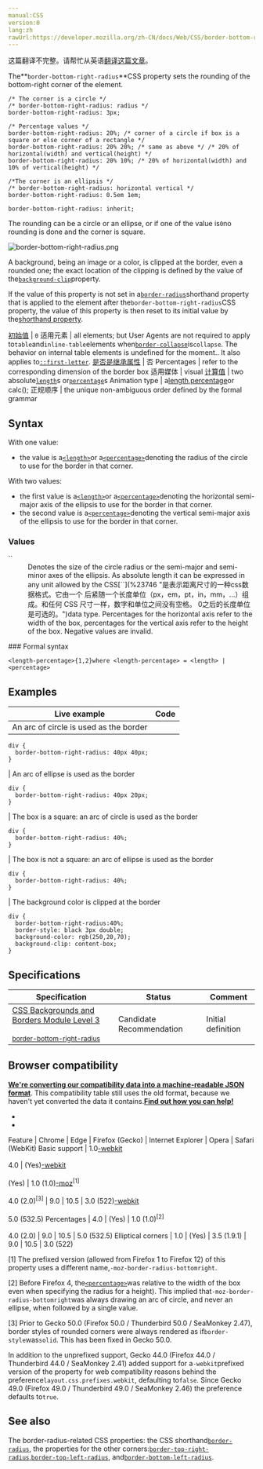 ```yaml
---
manual:CSS
version:0
lang:zh
rawUrl:https://developer.mozilla.org/zh-CN/docs/Web/CSS/border-bottom-right-radius
---
```




这篇翻译不完整。请帮忙从英语[翻译这篇文章](%28918 "")。






The**`border-bottom-right-radius`**CSS property sets the rounding of the bottom-right corner of the element.


```
/* The corner is a circle */
/* border-bottom-right-radius: radius */
border-bottom-right-radius: 3px;

/* Percentage values */
border-bottom-right-radius: 20%; /* corner of a circle if box is a square or else corner of a rectangle */
border-bottom-right-radius: 20% 20%; /* same as above */ /* 20% of horizontal(width) and vertical(height) */
border-bottom-right-radius: 20% 10%; /* 20% of horizontal(width) and 10% of vertical(height) */

/*The corner is an ellipsis */
/* border-bottom-right-radius: horizontal vertical */
border-bottom-right-radius: 0.5em 1em;

border-bottom-right-radius: inherit;
```


The rounding can be a circle or an ellipse, or if one of the value is`0`no rounding is done and the corner is square.

![border-bottom-right-radius.png](%28919 "")


A background, being an image or a color, is clipped at the border, even a rounded one; the exact location of the clipping is defined by the value of the[`background-clip`](%27808 "background-clip  设置元素的背景（背景图片或颜色）是否延伸到边框下面。")property.

If the value of this property is not set in a[`border-radius`](%27853 "CSS属性 border-radius 用来设置边框圆角。当使用一个半径时确定一个圆形；当使用两个半径时确定一个椭圆，这个(椭)圆与边框的交集形成圆角效果。")shorthand property that is applied to the element after the`border-bottom-right-radius`CSS property, the value of this property is then reset to its initial value by the[shorthand property](%28797 "").

[初始值](%28302 "") | `0` 
适用元素 | all elements; but User Agents are not required to apply to`table`and`inline-table`elements when[`border-collapse`](%27833 "border-collapse CSS 属性是用来决定表格的边框是分开的还是合并的。在分隔模式下，相邻的单元格都拥有独立的边框。在合并模式下，相邻单元格共享边框。")is`collapse`. The behavior on internal table elements is undefined for the moment.. It also applies to[`::first-letter`](%27929 "CSS 伪元素 ::first-letter会选中某 block-level element（块级元素）第一行的第一个字母，并且文字所处的行之前没有其他内容（如图片和内联的表格） 。"). 
[是否是继承属性](%28299 "") | 否 
Percentages | refer to the corresponding dimension of the border box 
适用媒体 | visual 
[计算值](%28304 "") | two absolute[`length`](%23746 "是表示距离尺寸的一种css数据格式。它由一个 <number> 后紧随一个长度单位（px，em，pt，in，mm，...）组成。和任何 CSS 尺寸一样，数字和单位之间没有空格。<number> 0之后的长度单位是可选的。")s or[`percentage`](%28123 "CSS 数据类型 <percentage> 表述一个百分比值。许多 CSS 属性 可以取百分比值，经常用以根据父对象来确定大小。Percentages are formed by a <number> immediately followed by the percentage sign %. Just as is the case with all other units in CSS, there isn't a space between the '%' and the number.")s 
Animation type | a[length](%28692 "Values of the <length> CSS data type are interpolated as real, floating-point numbers."),[percentage](%28693 "Values of the <percentage> CSS data type are interpolated as real, floating-point numbers.")or calc(); 
正规顺序 | the unique non-ambiguous order defined by the formal grammar 


## Syntax<a name="Syntax"></a>


With one value:


* the value is a[`<length>`](%23746 "是表示距离尺寸的一种css数据格式。它由一个 <number> 后紧随一个长度单位（px，em，pt，in，mm，...）组成。和任何 CSS 尺寸一样，数字和单位之间没有空格。<number> 0之后的长度单位是可选的。")or a[`<percentage>`](%28123 "CSS 数据类型 <percentage> 表述一个百分比值。许多 CSS 属性 可以取百分比值，经常用以根据父对象来确定大小。Percentages are formed by a <number> immediately followed by the percentage sign %. Just as is the case with all other units in CSS, there isn't a space between the '%' and the number.")denoting the radius of the circle to use for the border in that corner.


With two values:


* the first value is a[`<length>`](%23746 "是表示距离尺寸的一种css数据格式。它由一个 <number> 后紧随一个长度单位（px，em，pt，in，mm，...）组成。和任何 CSS 尺寸一样，数字和单位之间没有空格。<number> 0之后的长度单位是可选的。")or a[`<percentage>`](%28123 "CSS 数据类型 <percentage> 表述一个百分比值。许多 CSS 属性 可以取百分比值，经常用以根据父对象来确定大小。Percentages are formed by a <number> immediately followed by the percentage sign %. Just as is the case with all other units in CSS, there isn't a space between the '%' and the number.")denoting the horizontal semi-major axis of the ellipsis to use for the border in that corner.
* the second value is a[`<percentage>`](%28123 "CSS 数据类型 <percentage> 表述一个百分比值。许多 CSS 属性 可以取百分比值，经常用以根据父对象来确定大小。Percentages are formed by a <number> immediately followed by the percentage sign %. Just as is the case with all other units in CSS, there isn't a space between the '%' and the number.")denoting the vertical semi-major axis of the ellipsis to use for the border in that corner.

### Values<a name="Values"></a>
<dl><dt id=''>`<length-percentage>`</dt><dd>Denotes the size of the circle radius or the semi-major and semi-minor axes of the ellipsis. As absolute length it can be expressed in any unit allowed by the CSS[`<length>`](%23746 "是表示距离尺寸的一种css数据格式。它由一个 <number> 后紧随一个长度单位（px，em，pt，in，mm，...）组成。和任何 CSS 尺寸一样，数字和单位之间没有空格。<number> 0之后的长度单位是可选的。")data type. Percentages for the horizontal axis refer to the width of the box, percentages for the vertical axis refer to the height of the box. Negative values are invalid.</dd></dl>
### Formal syntax<a name="Formal_syntax"></a>

```
<length-percentage>{1,2}where <length-percentage> = <length> | <percentage>
```

## Examples<a name="Examples"></a>

Live example | Code 
 ---  |  ---  | 
 | An arc of circle is used as the border
```
div {
  border-bottom-right-radius: 40px 40px;
}
``` 
 | An arc of ellipse is used as the border
```
div {
  border-bottom-right-radius: 40px 20px;
}
``` 
 | The box is a square: an arc of circle is used as the border
```
div {
  border-bottom-right-radius: 40%;
}
``` 
 | The box is not a square: an arc of ellipse is used as the border
```
div {
  border-bottom-right-radius: 40%;
}
``` 
 | The background color is clipped at the border
```
div {
  border-bottom-right-radius:40%;
  border-style: black 3px double;
  background-color: rgb(250,20,70);
  background-clip: content-box;
}
``` 


## Specifications<a name="Specifications"></a>

Specification | Status | Comment 
 ---  |  ---  |  ---  | 
[CSS Backgrounds and Borders Module Level 3<br></br><small>border-bottom-right-radius</small>](%28920 "") | Candidate Recommendation | Initial definition 


## Browser compatibility<a name="Browser_compatibility"></a>


**[We&#39;re converting our compatibility data into a machine-readable JSON format](%3344 "")**. This compatibility table still uses the old format, because we haven&#39;t yet converted the data it contains.**[Find out how you can help!](%3392 "")**


* 
* 

Feature | Chrome | Edge | Firefox (Gecko) | Internet Explorer | Opera | Safari (WebKit) 
Basic support | 1.0[-webkit](%3568 "The name of this feature is prefixed with '-webkit' as this browser considers it experimental")<br></br>4.0 | (Yes)[-webkit](%3568 "The name of this feature is prefixed with '-webkit' as this browser considers it experimental")<br></br>(Yes) | 1.0 (1.0)[-moz](%3568 "The name of this feature is prefixed with '-moz' as this browser considers it experimental")<sup>[1]</sup><br></br>4.0 (2.0)<sup>[3]</sup> | 9.0 | 10.5 | 3.0 (522)[-webkit](%3568 "The name of this feature is prefixed with '-webkit' as this browser considers it experimental")<br></br>5.0 (532.5) 
Percentages | 4.0 | (Yes) | 1.0 (1.0)<sup>[2]</sup><br></br>4.0 (2.0) | 9.0 | 10.5 | 5.0 (532.5) 
Elliptical corners | 1.0 | (Yes) | 3.5 (1.9.1) | 9.0 | 10.5 | 3.0 (522) 





[1] The prefixed version (allowed from Firefox 1 to Firefox 12) of this property uses a different name,`-moz-border-radius-bottomright`.



[2] Before Firefox 4, the[`<percentage>`](%28123 "CSS 数据类型 <percentage> 表述一个百分比值。许多 CSS 属性 可以取百分比值，经常用以根据父对象来确定大小。Percentages are formed by a <number> immediately followed by the percentage sign %. Just as is the case with all other units in CSS, there isn't a space between the '%' and the number.")was relative to the width of the box even when specifying the radius for a height). This implied that`-moz-border-radius-bottomright`was always drawing an arc of circle, and never an ellipse, when followed by a single value.



[3] Prior to Gecko 50.0 (Firefox 50.0 / Thunderbird 50.0 / SeaMonkey 2.47), border styles of rounded corners were always rendered as if`border-style`was`solid`. This has been fixed in Gecko 50.0.



In addition to the unprefixed support, Gecko 44.0 (Firefox 44.0 / Thunderbird 44.0 / SeaMonkey 2.41) added support for a`-webkit`prefixed version of the property for web compatibility reasons behind the preference`layout.css.prefixes.webkit`, defaulting to`false`. Since Gecko 49.0 (Firefox 49.0 / Thunderbird 49.0 / SeaMonkey 2.46) the preference defaults to`true`.


## See also<a name="See_also"></a>


The border-radius-related CSS properties: the CSS shorthand[`border-radius`](%27853 "CSS属性 border-radius 用来设置边框圆角。当使用一个半径时确定一个圆形；当使用两个半径时确定一个椭圆，这个(椭)圆与边框的交集形成圆角效果。"), the properties for the other corners:[`border-top-right-radius`](%27863 "border-top-right-radius属性设置元素的右上角弧形，这个圆弧可能是一个椭圆，或者其中一个值是0的话，就是没有圆弧，换句话就是说拐角是方形的。"),[`border-top-left-radius`](%27862 "border-top-left-radius 用来设置元素左上角的圆角效果。这段圆弧（角）可以是圆或椭圆的一部分。如果其中有一个值为0，那么将无圆角效果（见border-top-left-radius取值方式)。"), and[`border-bottom-left-radius`](%27829 "总览").




